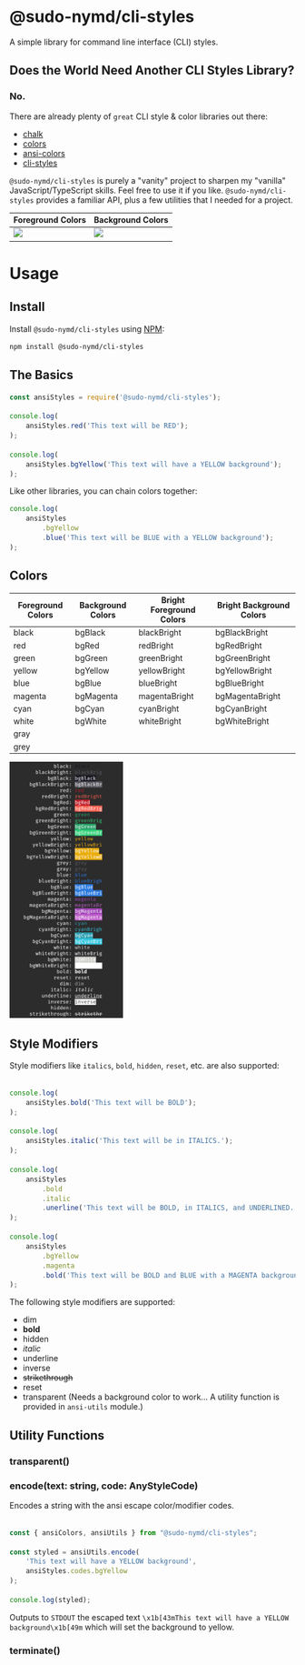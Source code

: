 # @sudo-nymd/cli-styles

A simple library for command line interface (CLI) styles.

## Does the World Need Another CLI Styles Library?

### No.

There are already plenty of ```great``` CLI style & color libraries out there:

* [chalk]
* [colors]
* [ansi-colors]
* [cli-styles]

```@sudo-nymd/cli-styles``` is purely a "vanity" project to sharpen my "vanilla" JavaScript/TypeScript skills. Feel free to use it if you like. ```@sudo-nymd/cli-styles``` provides a familiar API, plus a few utilities that I needed for a project.


| Foreground Colors  | Background Colors |
| ------- | ----------------- | 
| <img src="https://github.com/sudo-nymd/cli-styles/raw/master/images/foreground-colors.png" width="300"/>   | <img src="https://github.com/sudo-nymd/cli-styles/raw/master/images/background-colors.png" width="300"/>           | 





# Usage

## Install

Install ```@sudo-nymd/cli-styles``` using [NPM]:

``` bash
npm install @sudo-nymd/cli-styles
```
## The Basics

``` javascript
const ansiStyles = require('@sudo-nymd/cli-styles');

console.log(
    ansiStyles.red('This text will be RED');
);

console.log(
    ansiStyles.bgYellow('This text will have a YELLOW background');
);
```

Like other libraries, you can chain colors together:

``` javascript
console.log(
    ansiStyles
        .bgYellow
        .blue('This text will be BLUE with a YELLOW background');
);
```

## Colors

| Foreground Colors  | Background Colors | Bright Foreground Colors | Bright Background Colors |
| ------- | ----------------- | ------------- | ------------------------ |
| black   | bgBlack           | blackBright   | bgBlackBright            |
| red     | bgRed             | redBright     | bgRedBright              |
| green   | bgGreen           | greenBright   | bgGreenBright            |
| yellow  | bgYellow          | yellowBright  | bgYellowBright           |
| blue    | bgBlue            | blueBright    | bgBlueBright             |
| magenta | bgMagenta         | magentaBright | bgMagentaBright          |
| cyan    | bgCyan            | cyanBright    | bgCyanBright             |
| white   | bgWhite           | whiteBright   | bgWhiteBright            |
| gray    |                   |               |                          |
| grey    |                   |               |                          |

<img src="https://github.com/sudo-nymd/cli-styles/blob/master/screenshot1.png?raw=true" width="200"/>

## Style Modifiers

Style modifiers like ```italics```, ```bold```, ```hidden```, ```reset```, etc. are also supported:

``` javascript

console.log(
    ansiStyles.bold('This text will be BOLD');
);

console.log(
    ansiStyles.italic('This text will be in ITALICS.');
);

console.log(
    ansiStyles
        .bold
        .italic
        .unerline('This text will be BOLD, in ITALICS, and UNDERLINED.');
);

console.log(
    ansiStyles
        .bgYellow
        .magenta
        .bold('This text will be BOLD and BLUE with a MAGENTA background');
);
```
The following style modifiers are supported:

* dim
* **bold**
* hidden
* _italic_
* underline
* inverse
* ~~strikethrough~~
* reset
* transparent (Needs a background color to work... A utility function is provided in ```ansi-utils``` module.)

## Utility Functions

### transparent()

### encode(text: string, code: AnyStyleCode)

Encodes a string with the ansi escape color/modifier codes.

``` javascript

const { ansiColors, ansiUtils } from "@sudo-nymd/cli-styles";

const styled = ansiUtils.encode(
    'This text will have a YELLOW background',
    ansiStyles.codes.bgYellow
);

console.log(styled);
```

Outputs to ```STDOUT``` the escaped text ```\x1b[43mThis text will have a YELLOW background\x1b[49m``` which will set the background to yellow.

### terminate()

[ansi-colors]: https://www.npmjs.com/package/ansi-colors
[chalk]: https://www.npmjs.com/package/chalk
[cli-styles]: https://www.npmjs.com/package/cli-styles
[colors]: https://www.npmjs.com/package/colors
[NPM]: https://npmjs.org
